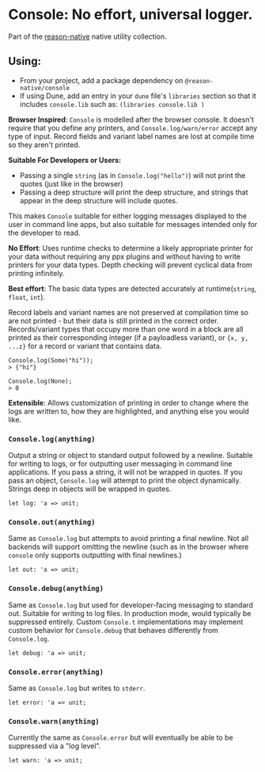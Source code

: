 # Console: No effort, universal logger.

Part of the
[reason-native](https://github.com/facebookexperimental/reason-native) native
utility collection.

## Using:
- From your project, add a package dependency on `@reason-native/console`
- If using Dune, add an entry in your `dune` file's `libraries` section so that
  it includes `console.lib` such as: `(libraries console.lib )`

**Browser Inspired**: `Console` is modelled after the browser console. It
doesn't require that you define any printers, and `Console.log/warn/error`
accept any type of input. Record fields and variant label names are lost at
compile time so they aren't printed.

**Suitable For Developers or Users:**
- Passing a single `string` (as in `Console.log("hello")`) will not print the
  quotes (just like in the browser)
- Passing a deep structure will print the deep structure, and strings that
  appear in the deep structure will include quotes.

This makes `Console` suitable for either logging messages displayed to the
user in command line apps, but also suitable for messages intended only for
the developer to read.

**No Effort**: Uses runtime checks to determine a likely appropriate printer
for your data without requiring any ppx plugins and without having to write
printers for your data types. Depth checking will prevent cyclical data from
printing infinitely.

**Best effort**: The basic data types are detected accurately at
runtime(`string`, `float`, `int`).

Record labels and variant names are not preserved at compilation time so are
not printed - but their data is still printed in the correct order.
Records/variant types that occupy more than one word in a block are all
printed as their corresponding integer (if a payloadless variant), or `{x, y,
...z}` for a record or variant that contains data.

    Console.log(Some("hi"));
    > {"hi"}

    Console.log(None);
    > 0

**Extensible**: Allows customization of printing in order to change where the
logs are written to, how they are highlighted, and anything else you would
like.


### `Console.log(anything)`
Output a string or object to standard output followed by a newline. Suitable
for writing to logs, or for outputting user messaging in command line
applications. If you pass a string, it will not be wrapped in quotes. If you
pass an object, `Console.log` will attempt to print the object dynamically.
Strings deep in objects will be wrapped in quotes.

```reason
let log: 'a => unit;
```

### `Console.out(anything)`

Same as `Console.log` but attempts to avoid printing a final newline. Not all
backends will support omitting the newline (such as in the browser where
`console` only supports outputting with final newlines.)

```reason
let out: 'a => unit;
```

### `Console.debug(anything)`
Same as `Console.log` but used for developer-facing messaging to standard out.
Suitable for writing to log files. In production mode, would typically be
suppressed entirely. Custom `Console.t` implementations may implement custom
behavior for `Console.debug` that behaves differently from `Console.log`.

```reason
let debug: 'a => unit;
```

### `Console.error(anything)`
Same as `Console.log` but writes to `stderr`.

```reason
let error: 'a => unit;
```

### `Console.warn(anything)`

Currently the same as `Console.error` but will eventually be able to be
suppressed via a "log level".

```reason
let warn: 'a => unit;
```
